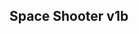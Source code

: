 Space Shooter v1b
-------------------------------------------------------------------------------------
